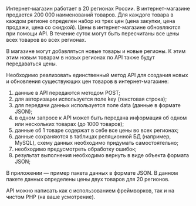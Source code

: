 Интернет-магазин работает в 20 регионах России.
В интернет-магазине продается 200 000 наименований товаров.
Для каждого товара в каждом регионе определен набор из трех цен (цена закупки, цена продажи, цена со скидкой).
Цены в интернет-магазине обновляются при помощи API.
В течение суток могут быть пересчитаны все цены всех товаров во всех регионах.
 
В магазине могут добавляться новые товары и новые регионы.
К этим этим новым товарам в новых регионах по API также будут передаваться цены.
 
Необходимо реализовать единственный метод API для создания новых и обновления существующих цен товаров в интернет-магазине:
1) данные в API передаются методом POST;
2) для авторизации используется поле key (текстовая строка);
3) для передачи данных используется поле data (данные в формате JSON);
4) в одном запросе к API может быть передана информация об одном или нескольких товарах (до 1000 товаров);
5) данные об 1 товаре содержат в себе все цены во всех регионах;
6) данные сохраняются в таблицах реляционной БД (например, MySQL), схему данных необходимо придумать самостоятельно;
7) необходимо предусмотреть обработку ошибок;
8) результат выполнения необходимо вернуть в виде объекта формата JSON;
 
В приложении — пример пакета данных в формате JSON.
В данном пакете данных определены цены двух товаров для 20 регионов.
 
API можно написать как с использованием фреймворков, так и на чистом PHP (на ваше усмотрение).
